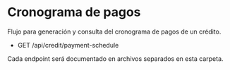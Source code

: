 # Cronograma de pagos

Flujo para generación y consulta del cronograma de pagos de un crédito.

- GET /api/credit/payment-schedule

Cada endpoint será documentado en archivos separados en esta carpeta.
